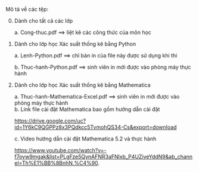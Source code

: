 Mô tả về các tệp:

0) Dành cho tất cả các lớp

      a. Cong-thuc.pdf ==> liệt kê các công thức của môn học

1) Dành cho lớp học Xác suất thống kê bằng Python

      a. Lenh-Python.pdf      ==> chỉ bản in của file này được sử dụng khi thi
      
      b. Thuc-hanh-Python.pdf ==> sinh viên in mới được vào phòng máy thực hành
  
2) Dành cho lớp học Xác suất thống kê bằng Mathematica

      a. Thuc-hanh-Mathematica-Excel.pdf ==> sinh viên in mới được vào phòng máy thực hành  
      b. Link file cài đặt Mathematica bao gồm hướng dẫn cài đặt
  
      https://drive.google.com/uc?id=1Y6kC9QGPPz8x3PQdkcc5TvmohQS34-Cs&export=download
      
      c. Video hướng dẫn cài đặt Mathematica 5.2 và thực hành
  
      https://www.youtube.com/watch?v=-f7oyw9mgak&list=PLgFze5QynAFNR3aFNlxb_P4UZiveYddN9&ab_channel=Th%E1%BB%8BnhN.%C4%90.
      
